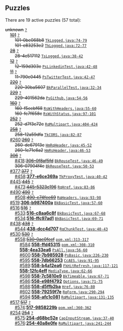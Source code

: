 ## Puzzles

There are 19 active puzzles (57 total):


<del>unknown</del> [`?`](../master/?)<br/>
&nbsp;&nbsp;&nbsp;&nbsp;[<del>101</del>](https://github.com/yegor256/takes/issues/101) [`?`](../master/?)<br/>
&nbsp;&nbsp;&nbsp;&nbsp;&nbsp;&nbsp;&nbsp;&nbsp;<del>101-0be068b8</del> [`TkLogged.java:74-79`](../master/src/main/java/org/takes/facets/slf4j/TkLogged.java#L74-L79)<br/>
&nbsp;&nbsp;&nbsp;&nbsp;&nbsp;&nbsp;&nbsp;&nbsp;<del>101-e83253e2</del> [`TkLogged.java:72-77`](../master/src/main/java/org/takes/facets/slf4j/TkLogged.java#L72-L77)<br/>
&nbsp;&nbsp;&nbsp;&nbsp;[<del>28</del>](https://github.com/yegor256/takes/issues/28) [`?`](../master/?)<br/>
&nbsp;&nbsp;&nbsp;&nbsp;&nbsp;&nbsp;&nbsp;&nbsp;<del>28-4e517112</del> [`TsLogged.java:38-42`](../master/src/main/java/org/takes/facets/slf4j/TsLogged.java#L38-L42)<br/>
&nbsp;&nbsp;&nbsp;&nbsp;[<del>12</del>](https://github.com/yegor256/takes/issues/12) [`?`](../master/?)<br/>
&nbsp;&nbsp;&nbsp;&nbsp;&nbsp;&nbsp;&nbsp;&nbsp;<del>12-159d303e</del> [`PsLinkedinTest.java:42-48`](../master/src/test/java/org/takes/facets/auth/social/PsLinkedinTest.java#L42-L48)<br/>
&nbsp;&nbsp;&nbsp;&nbsp;[<del>11</del>](https://github.com/yegor256/takes/issues/11) [`?`](../master/?)<br/>
&nbsp;&nbsp;&nbsp;&nbsp;&nbsp;&nbsp;&nbsp;&nbsp;<del>11-790c0445</del> [`PsTwitterTest.java:42-47`](../master/src/test/java/org/takes/facets/auth/social/PsTwitterTest.java#L42-L47)<br/>
&nbsp;&nbsp;&nbsp;&nbsp;[<del>220</del>](https://github.com/yegor256/takes/issues/220) [`?`](../master/?)<br/>
&nbsp;&nbsp;&nbsp;&nbsp;&nbsp;&nbsp;&nbsp;&nbsp;<del>220-30ba5607</del> [`BkParallelTest.java:32-34`](../master/src/test/java/org/takes/http/BkParallelTest.java#L32-L34)<br/>
&nbsp;&nbsp;&nbsp;&nbsp;[<del>229</del>](https://github.com/yegor256/takes/issues/229) [`?`](../master/?)<br/>
&nbsp;&nbsp;&nbsp;&nbsp;&nbsp;&nbsp;&nbsp;&nbsp;<del>229-401562da</del> [`PsGithub.java:54-56`](../master/src/main/java/org/takes/facets/auth/social/PsGithub.java#L54-L56)<br/>
&nbsp;&nbsp;&nbsp;&nbsp;[<del>160</del>](https://github.com/yegor256/takes/issues/160) [`?`](../master/?)<br/>
&nbsp;&nbsp;&nbsp;&nbsp;&nbsp;&nbsp;&nbsp;&nbsp;<del>160-f5eebf68</del> [`RsWithHeaders.java:55-60`](../master/src/main/java/org/takes/rs/RsWithHeaders.java#L55-L60)<br/>
&nbsp;&nbsp;&nbsp;&nbsp;&nbsp;&nbsp;&nbsp;&nbsp;<del>160-fc7f658c</del> [`RsWithStatus.java:97-101`](../master/src/main/java/org/takes/rs/RsWithStatus.java#L97-L101)<br/>
&nbsp;&nbsp;&nbsp;&nbsp;[<del>252</del>](https://github.com/yegor256/takes/issues/252) [`?`](../master/?)<br/>
&nbsp;&nbsp;&nbsp;&nbsp;&nbsp;&nbsp;&nbsp;&nbsp;<del>252-d7f3c72e</del> [`RqMultipart.java:404-424`](../master/src/main/java/org/takes/rq/RqMultipart.java#L404-L424)<br/>
&nbsp;&nbsp;&nbsp;&nbsp;[<del>258</del>](https://github.com/yegor256/takes/issues/258) [`?`](../master/?)<br/>
&nbsp;&nbsp;&nbsp;&nbsp;&nbsp;&nbsp;&nbsp;&nbsp;<del>258-12a59dfa</del> [`TkCORS.java:82-87`](../master/src/main/java/org/takes/tk/TkCORS.java#L82-L87)<br/>
&nbsp;&nbsp;&nbsp;&nbsp;[#260](https://github.com/yegor256/takes/issues/260):[<del>260</del>](https://github.com/yegor256/takes/issues/260) [`?`](../master/?)<br/>
&nbsp;&nbsp;&nbsp;&nbsp;&nbsp;&nbsp;&nbsp;&nbsp;<del>260-de67913e</del> [`HmRqHeader.java:45-52`](../master/src/main/java/org/takes/facets/hamcrest/HmRqHeader.java#L45-L52)<br/>
&nbsp;&nbsp;&nbsp;&nbsp;&nbsp;&nbsp;&nbsp;&nbsp;<del>260-1c71c6a2</del> [`HmRsHeader.java:46-53`](../master/src/main/java/org/takes/facets/hamcrest/HmRsHeader.java#L46-L53)<br/>
&nbsp;&nbsp;&nbsp;&nbsp;[<del>306</del>](https://github.com/yegor256/takes/issues/306) [`?`](../master/?)<br/>
&nbsp;&nbsp;&nbsp;&nbsp;&nbsp;&nbsp;&nbsp;&nbsp;[#418](https://github.com/yegor256/takes/issues/418):[<del>306-0f8af5fd</del>](https://github.com/yegor256/takes/issues/418) [`BkReuseTest.java:46-49`](../master/src/test/java/org/takes/http/BkReuseTest.java#L46-L49)<br/>
&nbsp;&nbsp;&nbsp;&nbsp;&nbsp;&nbsp;&nbsp;&nbsp;<del>306-07904f4e</del> [`BkReuseTest.java:50-53`](../master/src/test/java/org/takes/http/BkReuseTest.java#L50-L53)<br/>
&nbsp;&nbsp;&nbsp;&nbsp;[#377](https://github.com/yegor256/takes/issues/377):[<del>377</del>](https://github.com/yegor256/takes/issues/377) [`?`](../master/?)<br/>
&nbsp;&nbsp;&nbsp;&nbsp;&nbsp;&nbsp;&nbsp;&nbsp;[#458](https://github.com/yegor256/takes/issues/458):[**377-e6ce369a**](https://github.com/yegor256/takes/issues/458) [`TkProxyTest.java:40-42`](../master/src/test/java/org/takes/tk/TkProxyTest.java#L40-L42)<br/>
&nbsp;&nbsp;&nbsp;&nbsp;[#445](https://github.com/yegor256/takes/issues/445):[<del>445</del>](https://github.com/yegor256/takes/issues/445) [`?`](../master/?)<br/>
&nbsp;&nbsp;&nbsp;&nbsp;&nbsp;&nbsp;&nbsp;&nbsp;[#473](https://github.com/yegor256/takes/issues/473):[<del>445-5323c196</del>](https://github.com/yegor256/takes/issues/473) [`RqHref.java:83-86`](../master/src/main/java/org/takes/rq/RqHref.java#L83-L86)<br/>
&nbsp;&nbsp;&nbsp;&nbsp;[#490](https://github.com/yegor256/takes/issues/490):[<del>490</del>](https://github.com/yegor256/takes/issues/490) [`?`](../master/?)<br/>
&nbsp;&nbsp;&nbsp;&nbsp;&nbsp;&nbsp;&nbsp;&nbsp;[#508](https://github.com/yegor256/takes/issues/508):[<del>490-c74fee69</del>](https://github.com/yegor256/takes/issues/508) [`RqHeaders.java:93-98`](../master/src/main/java/org/takes/rq/RqHeaders.java#L93-L98)<br/>
&nbsp;&nbsp;&nbsp;&nbsp;[#519](https://github.com/yegor256/takes/issues/519):[**306-b987400a**](https://github.com/yegor256/takes/issues/519) [`BkBasicTest.java:57-60`](../master/src/test/java/org/takes/http/BkBasicTest.java#L57-L60)<br/>
&nbsp;&nbsp;&nbsp;&nbsp;[#516](https://github.com/yegor256/takes/issues/516):[<del>516</del>](https://github.com/yegor256/takes/issues/516) [`?`](../master/?)<br/>
&nbsp;&nbsp;&nbsp;&nbsp;&nbsp;&nbsp;&nbsp;&nbsp;[#533](https://github.com/yegor256/takes/issues/533):[**516-c8aa6c8f**](https://github.com/yegor256/takes/issues/533) [`BkBasicTest.java:67-68`](../master/src/test/java/org/takes/http/BkBasicTest.java#L67-L68)<br/>
&nbsp;&nbsp;&nbsp;&nbsp;&nbsp;&nbsp;&nbsp;&nbsp;[#534](https://github.com/yegor256/takes/issues/534):[**516-ffc97ad1**](https://github.com/yegor256/takes/issues/534) [`BkBasicTest.java:69-71`](../master/src/test/java/org/takes/http/BkBasicTest.java#L69-L71)<br/>
&nbsp;&nbsp;&nbsp;&nbsp;[#438](https://github.com/yegor256/takes/issues/438):[<del>438</del>](https://github.com/yegor256/takes/issues/438) [`?`](../master/?)<br/>
&nbsp;&nbsp;&nbsp;&nbsp;&nbsp;&nbsp;&nbsp;&nbsp;[#544](https://github.com/yegor256/takes/issues/544):[**438-dcc4d707**](https://github.com/yegor256/takes/issues/544) [`RqChunkTest.java:40-43`](../master/src/test/java/org/takes/rq/RqChunkTest.java#L40-L43)<br/>
&nbsp;&nbsp;&nbsp;&nbsp;[#530](https://github.com/yegor256/takes/issues/530):[<del>530</del>](https://github.com/yegor256/takes/issues/530) [`?`](../master/?)<br/>
&nbsp;&nbsp;&nbsp;&nbsp;&nbsp;&nbsp;&nbsp;&nbsp;[#558](https://github.com/yegor256/takes/issues/558):[<del>530-0ac0fcef</del>](https://github.com/yegor256/takes/issues/558) [`pom.xml:313-317`](../master/pom.xml#L313-L317)<br/>
&nbsp;&nbsp;&nbsp;&nbsp;&nbsp;&nbsp;&nbsp;&nbsp;&nbsp;&nbsp;&nbsp;&nbsp;[#584](https://github.com/yegor256/takes/issues/584):[**558-ffd45315**](https://github.com/yegor256/takes/issues/584) [`pom.xml:308-310`](../master/pom.xml#L308-L310)<br/>
&nbsp;&nbsp;&nbsp;&nbsp;&nbsp;&nbsp;&nbsp;&nbsp;&nbsp;&nbsp;&nbsp;&nbsp;[**558-4ea33ea6**]() [`PsAll.java:56-60`](../master/src/main/java/org/takes/facets/auth/PsAll.java#L56-L60)<br/>
&nbsp;&nbsp;&nbsp;&nbsp;&nbsp;&nbsp;&nbsp;&nbsp;&nbsp;&nbsp;&nbsp;&nbsp;[#600](https://github.com/yegor256/takes/issues/600):[**558-7b985928**](https://github.com/yegor256/takes/issues/600) [`PsBasic.java:226-230`](../master/src/main/java/org/takes/facets/auth/PsBasic.java#L226-L230)<br/>
&nbsp;&nbsp;&nbsp;&nbsp;&nbsp;&nbsp;&nbsp;&nbsp;&nbsp;&nbsp;&nbsp;&nbsp;[#595](https://github.com/yegor256/takes/issues/595):[**558-7db66253**](https://github.com/yegor256/takes/issues/595) [`CcAES.java:91-95`](../master/src/main/java/org/takes/facets/auth/codecs/CcAES.java#L91-L95)<br/>
&nbsp;&nbsp;&nbsp;&nbsp;&nbsp;&nbsp;&nbsp;&nbsp;&nbsp;&nbsp;&nbsp;&nbsp;[#589](https://github.com/yegor256/takes/issues/589):[**558-b4a12ea6**](https://github.com/yegor256/takes/issues/589) [`FkHitRefresh.java:117-121`](../master/src/main/java/org/takes/facets/fork/FkHitRefresh.java#L117-L121)<br/>
&nbsp;&nbsp;&nbsp;&nbsp;&nbsp;&nbsp;&nbsp;&nbsp;&nbsp;&nbsp;&nbsp;&nbsp;[**558-12fc4eff**]() [`MediaType.java:62-66`](../master/src/main/java/org/takes/facets/fork/MediaType.java#L62-L66)<br/>
&nbsp;&nbsp;&nbsp;&nbsp;&nbsp;&nbsp;&nbsp;&nbsp;&nbsp;&nbsp;&nbsp;&nbsp;[#598](https://github.com/yegor256/takes/issues/598):[**558-7c5810e9**](https://github.com/yegor256/takes/issues/598) [`BkTimeable.java:67-71`](../master/src/main/java/org/takes/http/BkTimeable.java#L67-L71)<br/>
&nbsp;&nbsp;&nbsp;&nbsp;&nbsp;&nbsp;&nbsp;&nbsp;&nbsp;&nbsp;&nbsp;&nbsp;[#586](https://github.com/yegor256/takes/issues/586):[**558-e98f4792**](https://github.com/yegor256/takes/issues/586) [`Options.java:71-75`](../master/src/main/java/org/takes/http/Options.java#L71-L75)<br/>
&nbsp;&nbsp;&nbsp;&nbsp;&nbsp;&nbsp;&nbsp;&nbsp;&nbsp;&nbsp;&nbsp;&nbsp;[#588](https://github.com/yegor256/takes/issues/588):[**558-d5ffb2ba**](https://github.com/yegor256/takes/issues/588) [`Href.java:76-80`](../master/src/main/java/org/takes/misc/Href.java#L76-L80)<br/>
&nbsp;&nbsp;&nbsp;&nbsp;&nbsp;&nbsp;&nbsp;&nbsp;&nbsp;&nbsp;&nbsp;&nbsp;[#602](https://github.com/yegor256/takes/issues/602):[**558-79259f7e**](https://github.com/yegor256/takes/issues/602) [`RqForm.java:290-294`](../master/src/main/java/org/takes/rq/RqForm.java#L290-L294)<br/>
&nbsp;&nbsp;&nbsp;&nbsp;&nbsp;&nbsp;&nbsp;&nbsp;&nbsp;&nbsp;&nbsp;&nbsp;[#594](https://github.com/yegor256/takes/issues/594):[**558-afc1c081**](https://github.com/yegor256/takes/issues/594) [`RqMultipart.java:131-135`](../master/src/main/java/org/takes/rq/RqMultipart.java#L131-L135)<br/>
&nbsp;&nbsp;&nbsp;&nbsp;[#517](https://github.com/yegor256/takes/issues/517):[<del>517</del>](https://github.com/yegor256/takes/issues/517) [`?`](../master/?)<br/>
&nbsp;&nbsp;&nbsp;&nbsp;&nbsp;&nbsp;&nbsp;&nbsp;[#574](https://github.com/yegor256/takes/issues/574):[**517-9858229b**](https://github.com/yegor256/takes/issues/574) [`pom.xml:360-362`](../master/pom.xml#L360-L362)<br/>
&nbsp;&nbsp;&nbsp;&nbsp;[#254](https://github.com/yegor256/takes/issues/254):[<del>254</del>](https://github.com/yegor256/takes/issues/254) [`?`](../master/?)<br/>
&nbsp;&nbsp;&nbsp;&nbsp;&nbsp;&nbsp;&nbsp;&nbsp;[#575](https://github.com/yegor256/takes/issues/575):[**254-d68bc52e**](https://github.com/yegor256/takes/issues/575) [`CapInputStream.java:37-40`](../master/src/main/java/org/takes/rq/CapInputStream.java#L37-L40)<br/>
&nbsp;&nbsp;&nbsp;&nbsp;&nbsp;&nbsp;&nbsp;&nbsp;[#576](https://github.com/yegor256/takes/issues/576):[**254-40a8e0fe**](https://github.com/yegor256/takes/issues/576) [`RqMultipart.java:241-244`](../master/src/main/java/org/takes/rq/RqMultipart.java#L241-L244)<br/>